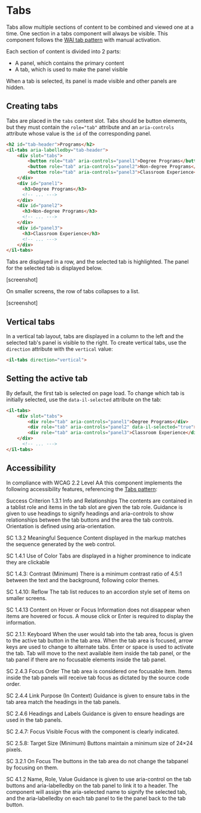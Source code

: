 # Tabs

Tabs allow multiple sections of content to be combined and viewed one at a time. One section in a tabs component will always be visible. This component follows the [WAI tab pattern](https://www.w3.org/WAI/ARIA/apg/patterns/tabs/) with manual activation.

Each section of content is divided into 2 parts:

* A panel, which contains the primary content
* A tab, which is used to make the panel visible

When a tab is selected, its panel is made visible and other panels are hidden.

## Creating tabs

Tabs are placed in the `tabs` content slot. Tabs should be button elements, but they must contain the `role="tab"` attribute and an `aria-controls` attribute whose value is the `id` of the corresponding panel.

```html
<h2 id="tab-header">Programs</h2>
<il-tabs aria-labelledby="tab-header">
    <div slot="tabs">
        <button role="tab" aria-controls="panel1">Degree Programs</button>
        <button role="tab" aria-controls="panel2">Non-degree Programs</button>
        <button role="tab" aria-controls="panel3">Classroom Experience</button>
    </div>
    <div id="panel1">
      <h3>Degree Programs</h3>
      <!-- ... --->
    </div>
    <div id="panel2">
      <h3>Non-degree Programs</h3>
      <!-- ... --->
    </div>
    <div id="panel3">
      <h3>Classroom Experience</h3>
      <!-- ... --->
    </div>
</il-tabs>
```

Tabs are displayed in a row, and the selected tab is highlighted. The panel for the selected tab is displayed below.

[screenshot]

On smaller screens, the row of tabs collapses to a list.

[screenshot]

## Vertical tabs

In a vertical tab layout, tabs are displayed in a column to the left and the selected tab's panel is visible to the right. To create vertical tabs, use the `direction` attribute with the `vertical` value:

```html
<il-tabs direction="vertical">
```
## Setting the active tab

By default, the first tab is selected on page load. To change which tab is initially selected, use the `data-il-selected` attribute on the tab:

```html
<il-tabs>
    <div slot="tabs">
        <div role="tab" aria-controls="panel1">Degree Programs</div>
        <div role="tab" aria-controls="panel2" data-il-selected="true">Non-degree Programs</div>
        <div role="tab" aria-controls="panel3">Classroom Experience</div>
    </div>
      <!-- ... --->
</il-tabs>
```
## Accessibility
In compliance with WCAG 2.2 Level AA this component implements the following accessibility features, referencing the [Tabs pattern](https://www.w3.org/WAI/ARIA/apg/patterns/tabs/):

Success Criterion 1.3.1 Info and Relationships
The contents are contained in a tablist role and items in the tab slot are given the tab role. Guidance is given to use headings to signify headings and aria-controls to show relationships between the tab buttons and the area the tab controls. Orientation is defined using aria-orientation. 

SC 1.3.2 Meaningful Sequence
Content displayed in the markup matches the sequence generated by the web control. 

SC 1.4.1 Use of Color
Tabs are displayed in a higher prominence to indicate they are clickable

SC 1.4.3: Contrast (Minimum) 
There is a minimum contrast ratio of 4.5:1 between the text and the background, following color themes.

SC 1.4.10: Reflow 
The tab list reduces to an accordion style set of items on smaller screens.

SC 1.4.13 Content on Hover or Focus
Information does not disappear when items are hovered or focus. A mouse click or Enter is required to display the information. 

SC 2.1.1: Keyboard 
When the user would tab into the tab area, focus is given to the active tab button in the tab area. When the tab area is focused, arrow keys are used to change to alternate tabs. Enter or space is used to activate the tab. Tab will move to the next available item inside the tab panel, or the tab panel if there are no focusable elements inside the tab panel.

SC 2.4.3 Focus Order
The tab area is considered one focusable item. Items inside the tab panels will receive tab focus as dictated by the source code order. 

SC 2.4.4 Link Purpose (In Context)
Guidance is given to ensure tabs in the tab area match the headings in the tab panels. 

SC 2.4.6 Headings and Labels
Guidance is given to ensure headings are used in the tab panels. 

SC 2.4.7: Focus Visible 
Focus with the component is clearly indicated.

SC 2.5.8: Target Size (Minimum) 
Buttons maintain a minimum size of 24×24 pixels.

SC 3.2.1 On Focus
The buttons in the tab area do not change the tabpanel by focusing on them.

SC 4.1.2 Name, Role, Value
Guidance is given to use aria-control on the tab buttons and aria-labelledby on the tab panel to link it to a header. The component will assign the aria-selected name to signify the selected tab, and the aria-labelledby on each tab panel to tie the panel back to the tab button.
